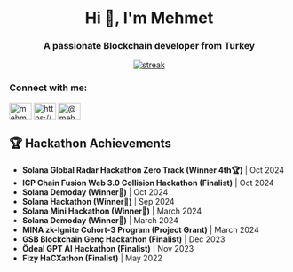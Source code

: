 <h1 align="center">Hi 👋, I'm Mehmet</h1>
<h3 align="center">A passionate Blockchain developer from Turkey</h3>

<p align="center">
  <a href="https://github.com/mehmethayirli">
<img title="stats" alt="streak" src="https://github-readme-streak-stats.herokuapp.com/?user=virjilakrum&theme=dark&hide_border=true&stroke=f53b3b"/>
</a> 
</p>

<h3 align="left">Connect with me:</h3>
<p align="left">
<a href="https://twitter.com/mehmetzsche" target="blank"><img align="center" src="https://raw.githubusercontent.com/rahuldkjain/github-profile-readme-generator/master/src/images/icons/Social/twitter.svg" alt="mehmetzsche" height="30" width="40" /></a>
<a href="https://www.linkedin.com/in/mehmethayirli/" target="blank"><img align="center" src="https://raw.githubusercontent.com/rahuldkjain/github-profile-readme-generator/master/src/images/icons/Social/linked-in-alt.svg" alt="https://www.linkedin.com/in/mehmethayirli/" height="30" width="40" /></a>
<a href="https://medium.com/@mehmethayirli0" target="blank"><img align="center" src="https://raw.githubusercontent.com/rahuldkjain/github-profile-readme-generator/master/src/images/icons/Social/medium.svg" alt="@mehmethayirli0" height="30" width="40" /></a>
</p>

## 🏆 Hackathon Achievements

- **Solana Global Radar Hackathon Zero Track (Winner 4th🏆)** | Oct 2024
- **ICP Chain Fusion Web 3.0 Collision Hackathon (Finalist)** | Oct 2024
- **Solana Demoday (Winner🥉)** | Oct 2024
- **Solana Hackathon (Winner🥇)** | Sep 2024
- **Solana Mini Hackathon (Winner🥇)** | March 2024
- **Solana Demoday (Winner🥈)** | March 2024
- **MINA zk-Ignite Cohort-3 Program (Project Grant)** | March 2024
- **GSB Blockchain Genç Hackathon (Finalist)** | Dec 2023
- **Ödeal GPT AI Hackathon (Finalist)** | Nov 2023
- **Fizy HaCXathon (Finalist)** | May 2022
